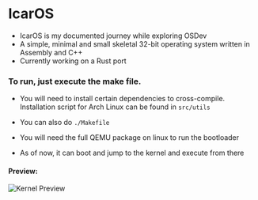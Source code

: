 # IcarOS

- IcarOS is my documented journey while exploring OSDev
- A simple, minimal and small skeletal 32-bit operating system written in Assembly and C++
- Currently working on a Rust port

### To run, just execute the make file.
  - You will need to install certain dependencies to cross-compile. Installation script for Arch Linux can be found in `src/utils`
  - You can also do `./Makefile`
  - You will need the full QEMU package on linux to run the bootloader

- As of now, it can boot and jump to the kernel and execute from there


#### Preview:

![Kernel Preview](https://user-images.githubusercontent.com/46900041/235489321-7b73ec8c-459f-48a5-a95b-f60329784e85.png)
